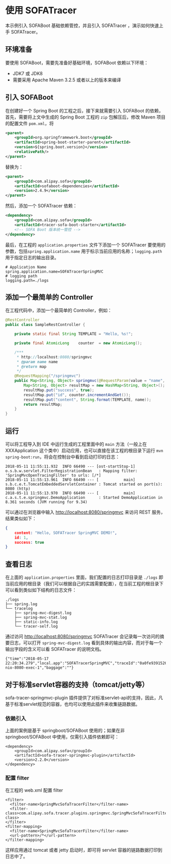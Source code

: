 # 使用 SOFATracer

本示例引入 SOFABoot 基础依赖管控，并且引入 SOFATracer ，演示如何快速上手 SOFATracer。

## 环境准备

要使用 SOFABoot，需要先准备好基础环境，SOFABoot 依赖以下环境：
- JDK7 或 JDK8
- 需要采用 Apache Maven 3.2.5 或者以上的版本来编译

## 引入 SOFABoot

在创建好一个 Spring Boot 的工程之后，接下来就需要引入 SOFABoot 的依赖，首先，需要将上文中生成的 Spring Boot 工程的 `zip` 包解压后，修改 Maven 项目的配置文件 `pom.xml`，将

```xml
<parent>
    <groupId>org.springframework.boot</groupId>
    <artifactId>spring-boot-starter-parent</artifactId>
    <version>${spring.boot.version}</version>
    <relativePath/>
</parent>
```

替换为：

```xml
<parent>
    <groupId>com.alipay.sofa</groupId>
    <artifactId>sofaboot-dependencies</artifactId>
    <version>2.4.9</version>
</parent>
```

然后，添加一个 SOFATracer 依赖：

```xml
<dependency>
    <groupId>com.alipay.sofa</groupId>
    <artifactId>tracer-sofa-boot-starter</artifactId>
    <!-- SOFA Boot 版本统一管控 -->
</dependency>
```

最后，在工程的 `application.properties` 文件下添加一个 SOFATracer 要使用的参数，包括`spring.application.name` 用于标示当前应用的名称；`logging.path` 用于指定日志的输出目录。

```
# Application Name
spring.application.name=SOFATracerSpringMVC
# logging path
logging.path=./logs
```

## 添加一个最简单的 Controller

在工程代码中，添加一个最简单的 Controller，例如：

```java
@RestController
public class SampleRestController {

    private static final String TEMPLATE = "Hello, %s!";

    private final AtomicLong    counter  = new AtomicLong();

    /***
     * http://localhost:8080/springmvc
     * @param name name
     * @return map
     */
    @RequestMapping("/springmvc")
    public Map<String, Object> springmvc(@RequestParam(value = "name", defaultValue = "SOFATracer SpringMVC DEMO") String name) {
        Map<String, Object> resultMap = new HashMap<String, Object>();
        resultMap.put("success", true);
        resultMap.put("id", counter.incrementAndGet());
        resultMap.put("content", String.format(TEMPLATE, name));
        return resultMap;
    }
}
```

## 运行

可以将工程导入到 IDE 中运行生成的工程里面中的 `main` 方法（一般上在 XXXApplication 这个类中）启动应用，也可以直接在该工程的根目录下运行 `mvn spring-boot:run`，将会在控制台中看到启动打印的日志：

```
2018-05-11 11:55:11.932  INFO 66490 --- [ost-startStop-1] o.s.b.w.servlet.FilterRegistrationBean   : Mapping filter: 'SpringMvcOpenTracingFilter' to urls: [/*]
2018-05-11 11:55:13.961  INFO 66490 --- [           main] s.b.c.e.t.TomcatEmbeddedServletContainer : Tomcat started on port(s): 8080 (http)
2018-05-11 11:55:13.970  INFO 66490 --- [           main] c.a.s.t.e.springmvc.DemoApplication      : Started DemoApplication in 8.361 seconds (JVM running for 9.34)
```

可以通过在浏览器中输入 [http://localhost:8080/springmvc](http://localhost:8080/springmvc) 来访问 REST 服务，结果类似如下：

```json
{
	content: "Hello, SOFATracer SpringMVC DEMO!",
	id: 1,
	success: true
}
```

## 查看日志

在上面的 `application.properties` 里面，我们配置的日志打印目录是 `./logs` 即当前应用的根目录（我们可以根据自己的实践需要配置），在当前工程的根目录下可以看到类似如下结构的日志文件：

```
./logs
├── spring.log
└── tracelog
    ├── spring-mvc-digest.log
    ├── spring-mvc-stat.log
    ├── static-info.log
    └── tracer-self.log

```

通过访问 [http://localhost:8080/springmvc](http://localhost:8080/springmvc) SOFATracer 会记录每一次访问的摘要日志，可以打开 `spring-mvc-digest.log` 看到具体的输出内容，而对于每一个输出字段的含义可以看 SOFATracer 的说明文档。

```
{"time":"2018-05-17 22:20:34.279","local.app":"SOFATracerSpringMVC","traceId":"0a0fe9391526566833985100139443","spanId":"0","request.url":"http://localhost:8080/springmvc","method":"GET","result.code":"200","req.size.bytes":-1,"resp.size.bytes":69,"time.cost.milliseconds":284,"current.thread.name":"http-nio-8080-exec-1","baggage":""}
```

## 对于标准servlet容器的支持（tomcat/jetty等）

sofa-tracer-springmvc-plugin 插件提供了对标准servlet-api的支持，因此，凡基于标准servlet规范的容器，也均可以使用此插件来收集链路数据。

### 依赖引入

上面的案例是基于 springboot/SOFABoot 使用的；如果在非springboot/SOFABoot 中使用，仅需引入插件依赖即可：

```
<dependency>
    <groupId>com.alipay.sofa</groupId>
    <artifactId>sofa-tracer-springmvc-plugin</artifactId>
    <version>2.2.0</version>
</dependency>
```

### 配置 filter

在工程的 web.xml  配置 filter

```
<filter>
  <filter-name>SpringMvcSofaTracerFilter</filter-name>
  <filter-class>com.alipay.sofa.tracer.plugins.springmvc.SpringMvcSofaTracerFilter</filter-class>
</filter>
<filter-mapping>
  <filter-name>SpringMvcSofaTracerFilter</filter-name>
  <url-pattern>/*</url-pattern>
</filter-mapping>

```
这样应用通过 tomcat 或者 jetty 启动时，即可将 servlet 容器的链路数据打印到日志中了。